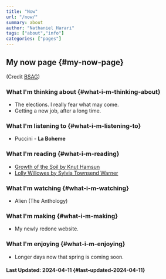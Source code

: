 ```yaml
---
title: "Now"
url: "/now/"
summary: about
author: "Nathaniel Harari"
tags: ["about","info"]
categories: ["pages"]
---
```

## My now page {#my-now-page}

(Credit [BSAG](https://bsag.omg.lol/now))


### What I'm thinking about {#what-i-m-thinking-about}

-   The elections. I really fear what may come.
-   Getting a new job, after a long time.


### What I'm listening to {#what-i-m-listening-to}

-   Puccini - **La Boheme**


### What I'm reading {#what-i-m-reading}

-   [Growth of the Soil by Knut Hamsun](https://www.amazon.com/Growth-Soil-Knut-Hamsun-ebook/dp/B0BLVLC47X/)
-   [Lolly Willowes by Sylvia Townsend Warner](https://www.amazon.com/Willowes-Loving-Huntsman-Sylvia-Townsend-ebook/dp/B0BRQNP37K/)


### What I'm watching {#what-i-m-watching}

-   Alien (The Anthology)


### What I'm making {#what-i-m-making}

-   My newly redone website.


### What I'm enjoying {#what-i-m-enjoying}

-   Longer days now that spring is coming soon.


#### Last Updated: 2024-04-11 {#last-updated-2024-04-11}
